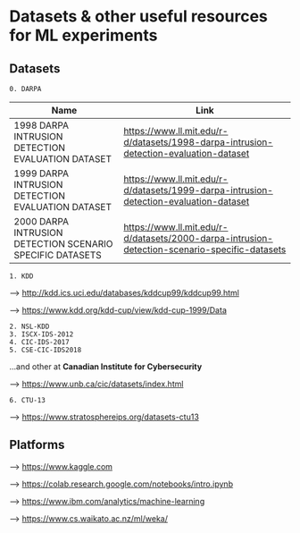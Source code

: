 # Datasets & other useful resources for ML experiments  

  ## Datasets 
    0. DARPA
    
|Name | Link |
---|---
1998 DARPA INTRUSION DETECTION EVALUATION DATASET | https://www.ll.mit.edu/r-d/datasets/1998-darpa-intrusion-detection-evaluation-dataset
1999 DARPA INTRUSION DETECTION EVALUATION DATASET | https://www.ll.mit.edu/r-d/datasets/1999-darpa-intrusion-detection-evaluation-dataset
2000 DARPA INTRUSION DETECTION SCENARIO SPECIFIC DATASETS | https://www.ll.mit.edu/r-d/datasets/2000-darpa-intrusion-detection-scenario-specific-datasets

    1. KDD
    
  --> http://kdd.ics.uci.edu/databases/kddcup99/kddcup99.html
  
  --> https://www.kdd.org/kdd-cup/view/kdd-cup-1999/Data
   
    2. NSL-KDD
    3. ISCX-IDS-2012
    4. CIC-IDS-2017
    5. CSE-CIC-IDS2018 
    
...and other at **Canadian Institute for Cybersecurity** 
    
   --> https://www.unb.ca/cic/datasets/index.html
        
    6. CTU-13
   
   --> https://www.stratosphereips.org/datasets-ctu13
        
  ## Platforms 
  
  --> https://www.kaggle.com
  
  --> https://colab.research.google.com/notebooks/intro.ipynb
  
  --> https://www.ibm.com/analytics/machine-learning
  
  --> https://www.cs.waikato.ac.nz/ml/weka/
